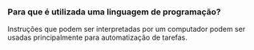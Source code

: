 ### Para que é utilizada uma linguagem de programação?
Instruções que podem ser interpretadas por um computador podem ser usadas principalmente para automatização de tarefas.